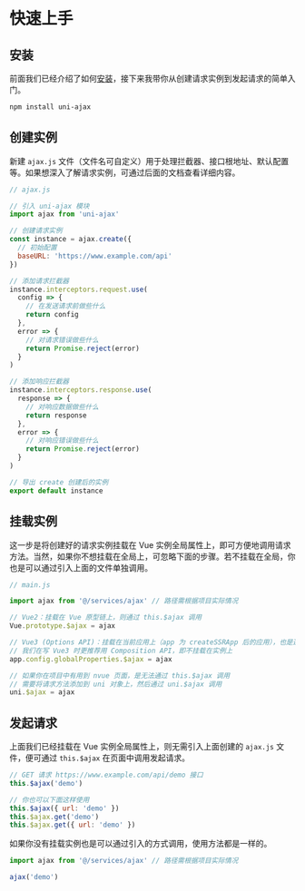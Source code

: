 # 快速上手

## 安装

前面我们已经介绍了如何[安装](/guide/installation#npm)，接下来我带你从创建请求实例到发起请求的简单入门。

```bash
npm install uni-ajax
```

## 创建实例

新建 `ajax.js` 文件（文件名可自定义）用于处理拦截器、接口根地址、默认配置等。如果想深入了解请求实例，可通过后面的文档查看详细内容。

```js
// ajax.js

// 引入 uni-ajax 模块
import ajax from 'uni-ajax'

// 创建请求实例
const instance = ajax.create({
  // 初始配置
  baseURL: 'https://www.example.com/api'
})

// 添加请求拦截器
instance.interceptors.request.use(
  config => {
    // 在发送请求前做些什么
    return config
  },
  error => {
    // 对请求错误做些什么
    return Promise.reject(error)
  }
)

// 添加响应拦截器
instance.interceptors.response.use(
  response => {
    // 对响应数据做些什么
    return response
  },
  error => {
    // 对响应错误做些什么
    return Promise.reject(error)
  }
)

// 导出 create 创建后的实例
export default instance
```

## 挂载实例

这一步是将创建好的请求实例挂载在 Vue 实例全局属性上，即可方便地调用请求方法。当然，如果你不想挂载在全局上，可忽略下面的步骤。若不挂载在全局，你也是可以通过引入上面的文件单独调用。

```js
// main.js

import ajax from '@/services/ajax' // 路径需根据项目实际情况

// Vue2：挂载在 Vue 原型链上，则通过 this.$ajax 调用
Vue.prototype.$ajax = ajax

// Vue3 (Options API)：挂载在当前应用上（app 为 createSSRApp 后的应用），也是通过 this.$ajax 调用
// 我们在写 Vue3 时更推荐用 Composition API，即不挂载在实例上
app.config.globalProperties.$ajax = ajax

// 如果你在项目中有用到 nvue 页面，是无法通过 this.$ajax 调用
// 需要将请求方法添加到 uni 对象上，然后通过 uni.$ajax 调用
uni.$ajax = ajax
```

## 发起请求

上面我们已经挂载在 Vue 实例全局属性上，则无需引入上面创建的 `ajax.js` 文件，便可通过 `this.$ajax` 在页面中调用发起请求。

```js
// GET 请求 https://www.example.com/api/demo 接口
this.$ajax('demo')

// 你也可以下面这样使用
this.$ajax({ url: 'demo' })
this.$ajax.get('demo')
this.$ajax.get({ url: 'demo' })
```

如果你没有挂载实例也是可以通过引入的方式调用，使用方法都是一样的。

```js
import ajax from '@/services/ajax' // 路径需根据项目实际情况

ajax('demo')
```
